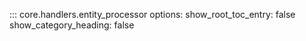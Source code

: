 ::: core.handlers.entity_processor
    options:
      show_root_toc_entry: false
      show_category_heading: false